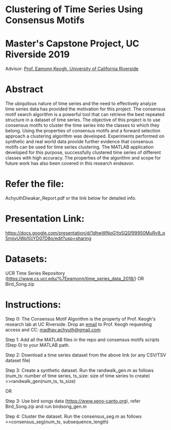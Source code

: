 # Clustering of Time Series Using Consensus Motifs
# Master's Capstone Project, UC Riverside 2019

Advisor: [Prof. Eamonn Keogh, University of California Riverside](https://www.cs.ucr.edu/~eamonn/)

# Abstract
The ubiquitous nature of time series and the need to effectively analyze time series data has provided the motivation for this project. The consensus motif search algorithm is a powerful tool that can retrieve the best repeated structure in a dataset of time series. The objective of this project is to use consensus motifs to cluster the time series into the classes to which they belong. Using the properties of consensus motifs and a forward selection approach a clustering algorithm was developed. Experiments performed on synthetic and real world data provide further evidence that consensus motifs can be used for time series clustering. The MATLAB application developed for this purpose, successfully clustered time series of different classes with high accuracy. The properties of the algorithm and scope for future work has also been covered in this research endeavor.

# Refer the file: 
AchyuthDiwakar_Report.pdf or the link below for detailed info.

# Presentation Link: 
https://docs.google.com/presentation/d/1dhwWNoGYqSQSf99950MuRv9_p5mjjyUWp1GiYD07D8o/edit?usp=sharing

# Datasets: 
UCR Time Series Repository (https://www.cs.ucr.edu/%7Eeamonn/time_series_data_2018/) OR Bird_Song.zip

# Instructions:

Step 0: The Consensus Motif Algorithm is the property of Prof. Keogh's research lab at UC Riverside. 
        Drop an [email](eamonn.keogh@ucr.edu) to Prof. Keogh requesting access and CC: madhav.achyuth@gmail.com

Step 1: Add all the MATLAB files in the repo and consensus motifs scripts (Step 0) to your MATLAB path.

Step 2: Download a time series dataset from the above link (or any CSV/TSV dataset file)

Step 3: Create a synthetic dataset. Run the randwalk_gen.m as follows (num_ts: number of time series, ts_size: size of time series to create)
        >>randwalk_gen(num_ts, ts_size)

OR

Step 3: Use bird songs data (https://www.xeno-canto.org), refer Bird_Song.zip and run birdsong_gen.m
        
Step 4: Cluster the dataset. Run the consensus_seg.m as follows
        >>consensus_seg(num_ts, subsequence_length)
